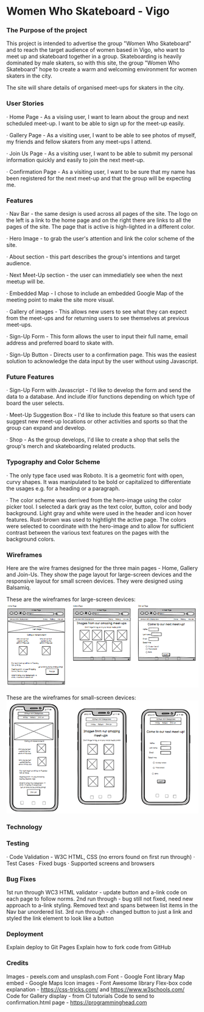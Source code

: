 # Women Who Skateboard - Vigo

### The Purpose of the project

This project is intended to advertise the group "Women Who Skateboard" and to reach the target audience of women based in Vigo, who want to meet up and skateboard together in a group.
Skateboarding is heavily dominated by male skaters, so with this site, the group "Women Who Skateboard" hope to create a warm and welcoming environment for women skaters in the city.

The site will share details of organised meet-ups for skaters in the city.

### User Stories

· Home Page - As a visiing user, I want to learn about the group and next scheduled meet-up. I want to be able to sign up for the meet-up easily.

· Gallery Page - As a visiting user, I want to be able to see photos of myself, my friends and fellow skaters from any meet-ups I attend.

· Join Us Page - As a visiting user, I want to be able to submit my personal information quickly and easily to join the next meet-up.

· Confirmation Page - As a visiting user, I want to be sure that my name has been registered for the next meet-up and that the group will be expecting me.

### Features

· Nav Bar - the same design is used across all pages of the site. The logo on the left is a link to the home page and on the right there are links to all the pages of the site. The page that is active is high-lighted in a different color.

· Hero Image - to grab the user's attention and link the color scheme of the site.

· About section - this part describes the group's intentions and target audience.

· Next Meet-Up section - the user can immediatlely see when the next meetup will be.

· Embedded Map - I chose to include an embedded Google Map of the meeting point to make the site more visual.

· Gallery of images - This allows new users to see what they can expect from the meet-ups and for returning users to see themselves at previous meet-ups.

· Sign-Up Form - This form allows the user to input their full name, email address and preferred board to skate with.

· Sign-Up Button - Directs user to a confirmation page. This was the easiest solution to acknowledge the data input by the user without using Javascript.

### Future Features

· Sign-Up Form with Javascript - I'd like to develop the form and send the data to a database. And include if/or functions depending on which type of board the user selects.

· Meet-Up Suggestion Box - I'd like to include this feature so that users can suggest new meet-up locations or other activities and sports so that the group can expand and develop.

· Shop - As the group develops, I'd like to create a shop that sells the group's merch and skateboarding related products.

### Typography and Color Scheme

· The only type face used was Roboto. It is a geometric font with open, curvy shapes. It was manipulated to be bold or capitalized to differentiate the usages e.g. for a heading or a paragraph.

· The color scheme was derrived from the hero-image using the color picker tool. I selected a dark gray as the text color, button, color and body background. Light gray and white were used in the header and icon hover features. Rust-brown was used to hightlight the active page. The colors were selected to coordinate with the hero-image and to allow for sufficient contrast between the various text features on the pages with the background colors.

### Wireframes

Here are the wire frames designed for the three main pages - Home, Gallery and Join-Us. They show the page layout for large-screen devices and the responsive layout for small screen devices. They were designed using Balsamiq.

These are the wireframes for large-screen devices:
<img src="assets/images/wireframes-desktop.png">

These are the wireframes for small-screen devices:
<img src="assets/images/Wireframes-mobile.png">

### Technology

### Testing

· Code Validation - W3C HTML, CSS (no errors found on first run through)
· Test Cases
· Fixed bugs
· Supported screens and browsers

### Bug Fixes

1st run through WC3 HTML validator - update button and a-link code on each page to follow norms.
2nd run through - bug still not fixed, need new approach to a-link styling. Removed text and spans between list items in the Nav bar unordered list.
3rd run through - changed button to just a link and styled the link element to look like a button

### Deployment

Explain deploy to Git Pages
Explain how to fork code from GitHub

### Credits

Images - pexels.com and unsplash.com
Font - Google Font library
Map embed - Google Maps
Icon images - Font Awesome library
Flex-box code explanation - https://css-tricks.com/ and https://www.w3schools.com/
Code for Gallery display - from CI tutorials
Code to send to confirmation.html page - https://programminghead.com
